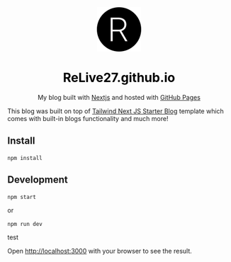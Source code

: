<div align="center">
  <img alt="Logo" src="https://github.com/ReLive27/ReLive27.github.io/blob/main/public/static/images/logo.png" width="100px" />
</div>
<h1 align="center">
  <a href="https://relive27.github.io/" style="text-decoration: none;color: black">ReLive27.github.io</a>
</h1>
<p align="center">
  My blog built with <a href="https://nextjs.org/" target="_blank">Nextjs</a> and hosted with <a href="https://pages.github.com/" target="_blank">GitHub Pages</a>
</p>


This blog was built on top of [Tailwind Next JS Starter Blog](https://github.com/timlrx/tailwind-nextjs-starter-blog) template which comes with built-in blogs functionality and much more!


## Install
```
npm install
```

## Development

```
npm start
```
or
```
npm run dev
```
test

Open [http://localhost:3000](http://localhost:3000) with your browser to see the result.
